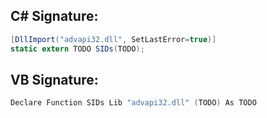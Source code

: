 
## C# Signature:
```cs
[DllImport("advapi32.dll", SetLastError=true)]
static extern TODO SIDs(TODO);
```

## VB Signature:
```cs
Declare Function SIDs Lib "advapi32.dll" (TODO) As TODO
```

